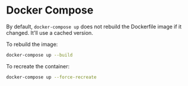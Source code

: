 # Docker Compose

By default, `docker-compose up` does not rebuild the Dockerfile image if it changed.
It'll use a cached version.

To rebuild the image:
```sh
docker-compose up --build
```

To recreate the container:
```sh
docker-compose up --force-recreate
```
